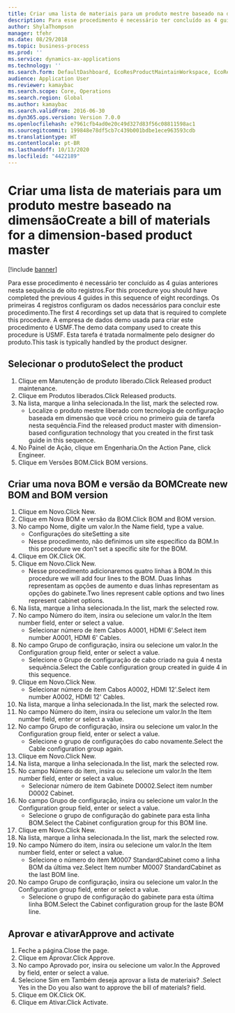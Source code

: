 ```yaml
---
title: Criar uma lista de materiais para um produto mestre baseado na dimensão
description: Para esse procedimento é necessário ter concluído as 4 guias anteriores nesta sequência de oito registros.
author: ShylaThompson
manager: tfehr
ms.date: 08/29/2018
ms.topic: business-process
ms.prod: ''
ms.service: dynamics-ax-applications
ms.technology: ''
ms.search.form: DefaultDashboard, EcoResProductMaintainWorkspace, EcoResProductOpenCasesFormPart, EcoResProductDetailsExtended, BOMConsistOf, BOMTable, InventItemIdLookupSimple, HcmWorkerLookUp
audience: Application User
ms.reviewer: kamaybac
ms.search.scope: Core, Operations
ms.search.region: Global
ms.author: kamaybac
ms.search.validFrom: 2016-06-30
ms.dyn365.ops.version: Version 7.0.0
ms.openlocfilehash: e7961cfb4ad0e20c49d327d83f56c08811598ac1
ms.sourcegitcommit: 199848e78df5cb7c439b001bdbe1ece963593cdb
ms.translationtype: HT
ms.contentlocale: pt-BR
ms.lasthandoff: 10/13/2020
ms.locfileid: "4422189"
---
```

# <a name="create-a-bill-of-materials-for-a-dimension-based-product-master"></a><span data-ttu-id="42ead-103">Criar uma lista de materiais para um produto mestre baseado na dimensão</span><span class="sxs-lookup"><span data-stu-id="42ead-103">Create a bill of materials for a dimension-based product master</span></span>

[!include [banner](../../includes/banner.md)]

<span data-ttu-id="42ead-104">Para esse procedimento é necessário ter concluído as 4 guias anteriores nesta sequência de oito registros.</span><span class="sxs-lookup"><span data-stu-id="42ead-104">For this procedure you should have completed the previous 4 guides in this sequence of eight recordings.</span></span> <span data-ttu-id="42ead-105">Os primeiras 4 registros configuram os dados necessários para concluir este procedimento.</span><span class="sxs-lookup"><span data-stu-id="42ead-105">The first 4 recordings set up data that is required to complete this procedure.</span></span> <span data-ttu-id="42ead-106">A empresa de dados demo usada para criar este procedimento é USMF.</span><span class="sxs-lookup"><span data-stu-id="42ead-106">The demo data company used to create this procedure is USMF.</span></span> <span data-ttu-id="42ead-107">Esta tarefa é tratada normalmente pelo designer do produto.</span><span class="sxs-lookup"><span data-stu-id="42ead-107">This task is typically handled by the product designer.</span></span>


## <a name="select-the-product"></a><span data-ttu-id="42ead-108">Selecionar o produto</span><span class="sxs-lookup"><span data-stu-id="42ead-108">Select the product</span></span>
1. <span data-ttu-id="42ead-109">Clique em Manutenção de produto liberado.</span><span class="sxs-lookup"><span data-stu-id="42ead-109">Click Released product maintenance.</span></span>
2. <span data-ttu-id="42ead-110">Clique em Produtos liberados.</span><span class="sxs-lookup"><span data-stu-id="42ead-110">Click Released products.</span></span>
3. <span data-ttu-id="42ead-111">Na lista, marque a linha selecionada.</span><span class="sxs-lookup"><span data-stu-id="42ead-111">In the list, mark the selected row.</span></span>
    * <span data-ttu-id="42ead-112">Localize o produto mestre liberado com tecnologia de configuração baseada em dimensão que você criou no primeiro guia de tarefa nesta sequência.</span><span class="sxs-lookup"><span data-stu-id="42ead-112">Find the released product master with dimension-based configuration technology that you created in the first task guide in this sequence.</span></span>  
4. <span data-ttu-id="42ead-113">No Painel de Ação, clique em Engenharia.</span><span class="sxs-lookup"><span data-stu-id="42ead-113">On the Action Pane, click Engineer.</span></span>
5. <span data-ttu-id="42ead-114">Clique em Versões BOM.</span><span class="sxs-lookup"><span data-stu-id="42ead-114">Click BOM versions.</span></span>

## <a name="create-new-bom-and-bom-version"></a><span data-ttu-id="42ead-115">Criar uma nova BOM e versão da BOM</span><span class="sxs-lookup"><span data-stu-id="42ead-115">Create new BOM and BOM version</span></span>
1. <span data-ttu-id="42ead-116">Clique em Novo.</span><span class="sxs-lookup"><span data-stu-id="42ead-116">Click New.</span></span>
2. <span data-ttu-id="42ead-117">Clique em Nova BOM e versão da BOM.</span><span class="sxs-lookup"><span data-stu-id="42ead-117">Click BOM and BOM version.</span></span>
3. <span data-ttu-id="42ead-118">No campo Nome, digite um valor.</span><span class="sxs-lookup"><span data-stu-id="42ead-118">In the Name field, type a value.</span></span>
    * <span data-ttu-id="42ead-119">Configurações do site</span><span class="sxs-lookup"><span data-stu-id="42ead-119">Setting a site</span></span>  
    * <span data-ttu-id="42ead-120">Nesse procedimento, não definimos um site específico da BOM.</span><span class="sxs-lookup"><span data-stu-id="42ead-120">In this procedure we don't set a specific site for the BOM.</span></span>  
4. <span data-ttu-id="42ead-121">Clique em OK.</span><span class="sxs-lookup"><span data-stu-id="42ead-121">Click OK.</span></span>
5. <span data-ttu-id="42ead-122">Clique em Novo.</span><span class="sxs-lookup"><span data-stu-id="42ead-122">Click New.</span></span>
    * <span data-ttu-id="42ead-123">Nesse procedimento adicionaremos quatro linhas à BOM.</span><span class="sxs-lookup"><span data-stu-id="42ead-123">In this procedure we will add four lines to the BOM.</span></span> <span data-ttu-id="42ead-124">Duas linhas representam as opções de aumento e duas linhas representam as opções do gabinete.</span><span class="sxs-lookup"><span data-stu-id="42ead-124">Two lines represent cable options and two lines represent cabinet options.</span></span>  
6. <span data-ttu-id="42ead-125">Na lista, marque a linha selecionada.</span><span class="sxs-lookup"><span data-stu-id="42ead-125">In the list, mark the selected row.</span></span>
7. <span data-ttu-id="42ead-126">No campo Número do item, insira ou selecione um valor.</span><span class="sxs-lookup"><span data-stu-id="42ead-126">In the Item number field, enter or select a value.</span></span>
    * <span data-ttu-id="42ead-127">Selecionar número de item Cabos A0001, HDMI 6'.</span><span class="sxs-lookup"><span data-stu-id="42ead-127">Select item number A0001, HDMI 6' Cables.</span></span>  
8. <span data-ttu-id="42ead-128">No campo Grupo de configuração, insira ou selecione um valor.</span><span class="sxs-lookup"><span data-stu-id="42ead-128">In the Configuration group field, enter or select a value.</span></span>
    * <span data-ttu-id="42ead-129">Selecione o Grupo de configuração de cabo criado na guia 4 nesta sequência.</span><span class="sxs-lookup"><span data-stu-id="42ead-129">Select the Cable configuration group created in guide 4 in this sequence.</span></span>  
9. <span data-ttu-id="42ead-130">Clique em Novo.</span><span class="sxs-lookup"><span data-stu-id="42ead-130">Click New.</span></span>
    * <span data-ttu-id="42ead-131">Selecionar número de item Cabos A0002, HDMI 12'.</span><span class="sxs-lookup"><span data-stu-id="42ead-131">Select item number A0002, HDMI 12' Cables.</span></span>  
10. <span data-ttu-id="42ead-132">Na lista, marque a linha selecionada.</span><span class="sxs-lookup"><span data-stu-id="42ead-132">In the list, mark the selected row.</span></span>
11. <span data-ttu-id="42ead-133">No campo Número do item, insira ou selecione um valor.</span><span class="sxs-lookup"><span data-stu-id="42ead-133">In the Item number field, enter or select a value.</span></span>
12. <span data-ttu-id="42ead-134">No campo Grupo de configuração, insira ou selecione um valor.</span><span class="sxs-lookup"><span data-stu-id="42ead-134">In the Configuration group field, enter or select a value.</span></span>
    * <span data-ttu-id="42ead-135">Selecione o grupo de configurações do cabo novamente.</span><span class="sxs-lookup"><span data-stu-id="42ead-135">Select the Cable configuration group again.</span></span>  
13. <span data-ttu-id="42ead-136">Clique em Novo.</span><span class="sxs-lookup"><span data-stu-id="42ead-136">Click New.</span></span>
14. <span data-ttu-id="42ead-137">Na lista, marque a linha selecionada.</span><span class="sxs-lookup"><span data-stu-id="42ead-137">In the list, mark the selected row.</span></span>
15. <span data-ttu-id="42ead-138">No campo Número do item, insira ou selecione um valor.</span><span class="sxs-lookup"><span data-stu-id="42ead-138">In the Item number field, enter or select a value.</span></span>
    * <span data-ttu-id="42ead-139">Selecionar número de item Gabinete D0002.</span><span class="sxs-lookup"><span data-stu-id="42ead-139">Select item number D0002 Cabinet.</span></span>  
16. <span data-ttu-id="42ead-140">No campo Grupo de configuração, insira ou selecione um valor.</span><span class="sxs-lookup"><span data-stu-id="42ead-140">In the Configuration group field, enter or select a value.</span></span>
    * <span data-ttu-id="42ead-141">Selecione o grupo de configuração do gabinete para esta linha BOM.</span><span class="sxs-lookup"><span data-stu-id="42ead-141">Select the Cabinet configuration group for this BOM line.</span></span>  
17. <span data-ttu-id="42ead-142">Clique em Novo.</span><span class="sxs-lookup"><span data-stu-id="42ead-142">Click New.</span></span>
18. <span data-ttu-id="42ead-143">Na lista, marque a linha selecionada.</span><span class="sxs-lookup"><span data-stu-id="42ead-143">In the list, mark the selected row.</span></span>
19. <span data-ttu-id="42ead-144">No campo Número do item, insira ou selecione um valor.</span><span class="sxs-lookup"><span data-stu-id="42ead-144">In the Item number field, enter or select a value.</span></span>
    * <span data-ttu-id="42ead-145">Selecione o número do item M0007 StandardCabinet como a linha BOM da última vez.</span><span class="sxs-lookup"><span data-stu-id="42ead-145">Select Item number M0007 StandardCabinet as the last BOM line.</span></span>  
20. <span data-ttu-id="42ead-146">No campo Grupo de configuração, insira ou selecione um valor.</span><span class="sxs-lookup"><span data-stu-id="42ead-146">In the Configuration group field, enter or select a value.</span></span>
    * <span data-ttu-id="42ead-147">Selecione o grupo de configuração do gabinete para esta última linha BOM.</span><span class="sxs-lookup"><span data-stu-id="42ead-147">Select the Cabinet configuration group for the laste BOM line.</span></span>  

## <a name="approve-and-activate"></a><span data-ttu-id="42ead-148">Aprovar e ativar</span><span class="sxs-lookup"><span data-stu-id="42ead-148">Approve and activate</span></span>
1. <span data-ttu-id="42ead-149">Feche a página.</span><span class="sxs-lookup"><span data-stu-id="42ead-149">Close the page.</span></span>
2. <span data-ttu-id="42ead-150">Clique em Aprovar.</span><span class="sxs-lookup"><span data-stu-id="42ead-150">Click Approve.</span></span>
3. <span data-ttu-id="42ead-151">No campo Aprovado por, insira ou selecione um valor.</span><span class="sxs-lookup"><span data-stu-id="42ead-151">In the Approved by field, enter or select a value.</span></span>
4. <span data-ttu-id="42ead-152">Selecione Sim em Também deseja aprovar a lista de materiais? .</span><span class="sxs-lookup"><span data-stu-id="42ead-152">Select Yes in the Do you also want to approve the bill of materials? field.</span></span>
5. <span data-ttu-id="42ead-153">Clique em OK.</span><span class="sxs-lookup"><span data-stu-id="42ead-153">Click OK.</span></span>
6. <span data-ttu-id="42ead-154">Clique em Ativar.</span><span class="sxs-lookup"><span data-stu-id="42ead-154">Click Activate.</span></span>

